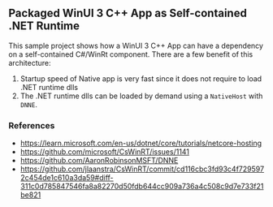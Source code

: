 ## Packaged WinUI 3 C++ App as Self-contained .NET Runtime

This sample project shows how a WinUI 3 C++ App can have a dependency on a self-contained C#/WinRt component.
There are a few benefit of this architecture:
1. Startup speed of Native app is very fast since it does not require to load .NET runtime dlls
2. The .NET runtime dlls can be loaded by demand using a `NativeHost` with `DNNE`.


### References

 - https://learn.microsoft.com/en-us/dotnet/core/tutorials/netcore-hosting
 - https://github.com/microsoft/CsWinRT/issues/1141
  - https://github.com/AaronRobinsonMSFT/DNNE
  - https://github.com/jlaanstra/CsWinRT/commit/cd116cbc3fd93c4f7295972c454de1c610a3da59#diff-311c0d785847546fa8a82270d50fdb644cc909a736a4c508c9d7e733f21be821